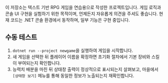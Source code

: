 이 저장소는 텍스트 기반 RPG 게임을 연습용으로 작성한 프로젝트입니다.
게임 로직과 콘솔 UI 구현을 실험하기 위한 목적이며,
언제든지 자유롭게 의견을 주셔도 좋습니다.
현재 코드는 .NET 콘솔 환경에서 동작하며, 일부 기능은 구현 중입니다.

## 수동 테스트

1. `dotnet run --project newgame`을 실행하여 게임을 시작합니다.
2. 새 게임을 선택한 뒤 플레이어 이름을 확정하면 초기화 절차에서 기본 장비와 스킬이 부여되는지 확인합니다.
3. 능력치 배분을 마친 뒤 상태창 출력이 정상적으로 표시되는지 살펴보고, 마을에서 `[상태창 보기]` 메뉴를 통해 동일한 정보가 노출되는지 재확인합니다.
